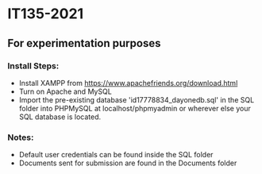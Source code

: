 # IT135-2021
## For experimentation purposes

### Install Steps:
- Install XAMPP from https://www.apachefriends.org/download.html
- Turn on Apache and MySQL
- Import the pre-existing database 'id17778834_dayonedb.sql' in the SQL folder into PHPMySQL at localhost/phpmyadmin or wherever else your SQL database is located.

### Notes:
- Default user credentials can be found inside the SQL folder
- Documents sent for submission are found in the Documents folder
